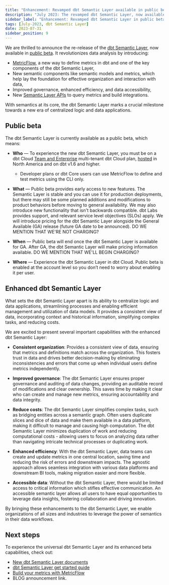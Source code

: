 ```yaml
---
title: "Enhancement: Revamped dbt Semantic Layer available in public beta"
description: "July 2023: The revamped dbt Semantic Layer, now available in public beta, introduces new semantic components and evolves the semantic layer's capability."
sidebar_label: "Enhancement: Revamped dbt Semantic Layer in public beta"
tags: [July-2023, dbt Semantic Layer]
date: 2023-07-31
sidebar_position: 9
---
```


We are thrilled to announce the re-release of the [dbt Semantic Layer](/docs/use-dbt-semantic-layer/dbt-sl), now available in [public beta](#public-beta). It revolutionizes data analysis by introducing:

- [MetricFlow](/docs/build/about-metricflow), a new way to define metrics in dbt and one of the key components of the dbt Semantic Layer,
- New semantic components like semantic models and metrics, which help lay the foundation for effective organization and interaction with data,
- Improved governance, enhanced efficiency, and data accessibility,
- New [Semantic Layer APIs](/docs/dbt-cloud-apis/sl-api-overview) to query metrics and build integrations.

With semantics at its core, the dbt Semantic Layer marks a crucial milestone towards a new era of centralized logic and data applications.

<Lightbox src="/img/docs/dbt-cloud/semantic-layer/sl-architecture.jpg" width="75%" title="The universal dbt Semantic Layer connecting to integration tools."/>


## Public beta 

The dbt Semantic Layer is currently available as a public beta, which means:

- **Who** &mdash; To experience the new dbt Semantic Layer, you must be on a dbt Cloud [Team and Enterprise](https://www.getdbt.com/pricing/) multi-tenant dbt Cloud plan, [hosted](/docs/cloud/about-cloud/regions-ip-addresses) in North America and on dbt v1.6 and higher. 
  * Developer plans or dbt Core users can use MetricFlow to define and test metrics using the CLI only. 

- **What** &mdash; Public beta provides early access to new features. The Semantic Layer is stable and you can use it for production deployments, but there may still be some planned additions and modifications to product behaviors before moving to general availability. We may also introduce new functionality that isn't backwards compatible. dbt Labs provides support, and relevant service level objectives (SLOs) apply. We will introduce pricing for the dbt Semantic Layer alongside the General Available (GA) release (future GA date to be announced). DO WE MENTION THAT WE'RE NOT CHARGING?

- **When** &mdash; Public beta will end once the dbt Semantic Layer is available for GA. After GA, the dbt Semantic Layer will make pricing information available.  DO WE MENTION THAT WE'LL BEGIN CHARGING?

- **Where** &mdash; Experience the dbt Semantic Layer in dbt Cloud. Public beta is enabled at the account level so you don’t need to worry about enabling it per user.


## Enhanced dbt Semantic Layer

What sets the dbt Semantic Layer apart is its ability to centralize logic and data applications, streamlining processes and enabling efficient management and utilization of data models. It provides a consistent view of data, incorporating context and historical information, simplifying complex tasks, and reducing costs.

We are excited to present several important capabilities with the enhanced dbt Semantic Layer:

- **Consistent organization**: Provides a consistent view of data, ensuring that metrics and definitions match across the organization. This fosters trust in data and drives better decision-making by eliminating inconsistencies and errors that come up when individual users define metrics independently.

- **Improved governance**: The dbt Semantic Layer ensures proper governance and auditing of data changes, providing an auditable record of modifications and clear ownership. This saves time by making it clear who can create and manage new metrics, ensuring accountability and data integrity.

- **Reduce costs**: The dbt Semantic Layer simplifies complex tasks, such as bridging entities across a semantic graph. Often users duplicate slices and dice of data and make them available in a data platform, making it difficult to manage and causing high computation. The dbt Semantic Layer minimizes duplication of work and reducing computational costs - allowing users to focus on analyzing data rather than navigating intricate technical processes or duplicating work. 

- **Enhanced efficiency**: With the dbt Semantic Layer, data teams can create and update metrics in one central location, saving time and reducing the risk of errors and downstream impacts. The agnostic approach allows seamless integration with various data platforms and downstream BI tools, making migration easier and more flexible.

- **Accessible data**: Without the dbt Semantic Layer, there would be limited access to critical information which stifles effective communication. An accessible semantic layer allows all users to have equal opportunities to leverage data insights, fostering collaboration and driving innovation. 

By bringing these enhancements to the dbt Semantic Layer, we enable organizations of all sizes and industries to leverage the power of semantics in their data workflows. 

## Next steps

To experience the universal dbt Semantic Layer and its enhanced beta capabilities, check out:

- [New dbt Semantic Layer documents](/docs/use-dbt-semantic-layer/dbt-sl)
- [dbt Semantic Layer get started guide](/docs/use-dbt-semantic-layer/quickstart-sl)
- [Build your metrics with MetricFlow](/docs/build/build-metrics-intro)
- BLOG announcement link.
